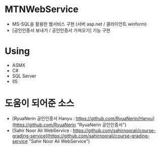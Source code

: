 # MTNWebService
- MS-SQL을 활용한 웹서비스 구현 (서버 asp.net / 클라이언트 winform)
- [공인인증서 보내기 / 공인인증서 가져오기] 기능 구현

# Using
- ASMX
- C#
- SQL Server
- IIS

# 도움이 되어준 소스
- [RyuaNerin 공인인증서 Hanyu : https://github.com/RyuaNerin/Hanyu](https://github.com/RyuaNerin "RyuaNerin 공인인증서")
- [Sahir Noor Ali WebService : https://github.com/sahirnoorali/course-grading-service](https://github.com/sahirnoorali/course-grading-service "Sahir Noor Ali WebService")
